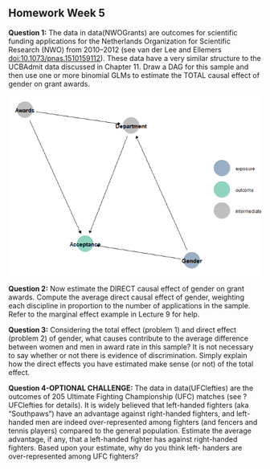 
## Homework Week 5

**Question 1:** The data in data(NWOGrants) are outcomes for scientific
funding applications for the Netherlands Organization for Scientific
Research (NWO) from 2010–2012 (see van der Lee and Ellemers
<doi:10.1073/pnas.1510159112>). These data have a very similar structure
to the UCBAdmit data discussed in Chapter 11. Draw a DAG for this sample
and then use one or more binomial GLMs to estimate the TOTAL causal
effect of gender on grant awards.

![](week-05_files/figure-gfm/unnamed-chunk-2-1.png)<!-- -->

**Question 2:** Now estimate the DIRECT causal effect of gender on grant
awards. Compute the average direct causal effect of gender, weighting
each discipline in proportion to the number of applications in the
sample. Refer to the marginal effect example in Lecture 9 for help.

**Question 3:** Considering the total effect (problem 1) and direct
effect (problem 2) of gender, what causes contribute to the average
difference between women and men in award rate in this sample? It is not
necessary to say whether or not there is evidence of discrimination.
Simply explain how the direct effects you have estimated make sense (or
not) of the total effect.

**Question 4-OPTIONAL CHALLENGE:** The data in data(UFClefties) are the
outcomes of 205 Ultimate Fighting Championship (UFC) matches (see
?UFClefties for details). It is widely believed that left-handed
fighters (aka “Southpaws”) have an advantage against right-handed
fighters, and left-handed men are indeed over-represented among fighters
(and fencers and tennis players) compared to the general population.
Estimate the average advantage, if any, that a left-handed fighter has
against right-handed fighters. Based upon your estimate, why do you
think left- handers are over-represented among UFC fighters?
